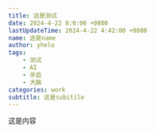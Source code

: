 ```yaml
---
title: 这是测试
date: 2024-4-22 8:0:00 +0800
lastUpdateTime: 2024-4-22 4:42:00 +0800
name: 这是name
author: yhelo
tags: 
    - 测试
    - AI
    - 牙齿
    - 大脑
categories: work
subtitle: 这是subitile
---
```

    
这是内容
